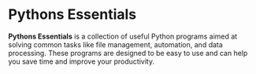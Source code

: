 # Pythons Essentials

**Pythons Essentials** is a collection of useful Python programs aimed at solving common tasks like file management, automation, and data processing. These programs are designed to be easy to use and can help you save time and improve your productivity.
